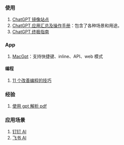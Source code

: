 ### 使用

1. [ChatGPT 镜像站点](https://github.com/xx025/carrot)
2. [ChatGPT 应用汇总及操作手册](https://www.mojidoc.com/05dbc-uvhdkr22fjazlowmiihngdoxvq-00b)：包含了各种场景和用途。
3. [ChatGPT 终极指南](https://geekr.dev/posts/chatgpt-ultimate-guide)

### App

1. [MacGpt](https://macgpt.com)：支持快捷键、inline、API、web 模式

#### 编程

1. [11 个改善编程的技巧](https://twitter.com/svpino/status/1611357154514186241?s=20)

### 经验

1. [使用 gpt 解析 pdf](./chat-pdf.md)

### 应用场景

1. [钉钉 AI](https://www.qbitai.com/2023/04/47193.html)
2. [飞书 AI](https://www.ithome.com/0/685/820.htm)
